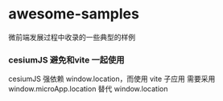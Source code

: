 # awesome-samples
微前端发展过程中收录的一些典型的样例

### cesiumJS 避免和vite 一起使用

cesiumJS 强依赖 window.location，而使用 vite 子应用 需要采用 window.microApp.location 替代 window.location

